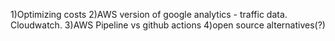 1)Optimizing costs
2)AWS version of google analytics - traffic data. Cloudwatch.
3)AWS Pipeline vs github actions
4)open source alternatives(?)
